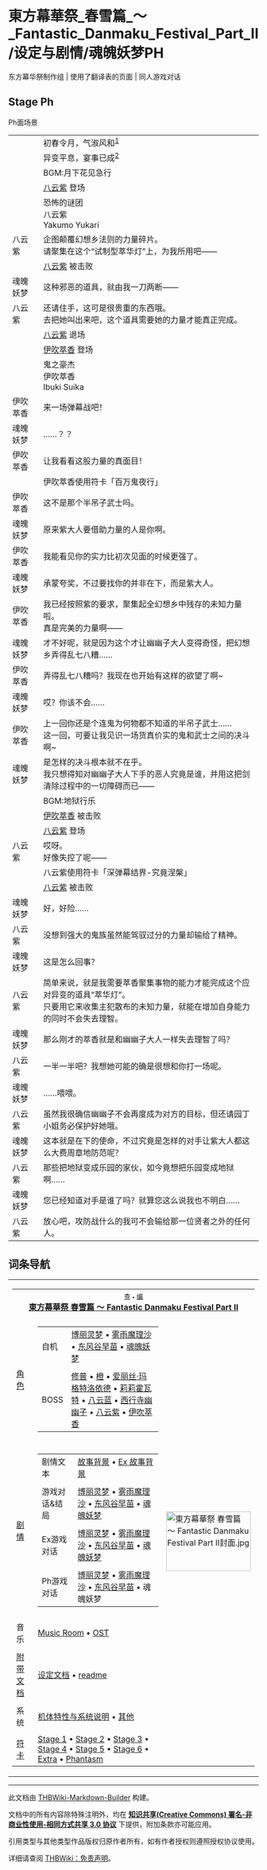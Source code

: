 # 東方幕華祭_春雪篇_～_Fantastic_Danmaku_Festival_Part_II/设定与剧情/魂魄妖梦PH

<!-- source html: G:\repos\THBWiki-Markdown-Builder\THBWikiMarkdown\Temp\main\4\41\ns0%3A%E6%9D%B1%E6%96%B9%E5%B9%95%E8%8F%AF%E7%A5%AD_%E6%98%A5%E9%9B%AA%E7%AF%87_%EF%BD%9E_Fantastic_Danmaku_Festival_Part_II%2F%E8%AE%BE%E5%AE%9A%E4%B8%8E%E5%89%A7%E6%83%85%2F%E9%AD%82%E9%AD%84%E5%A6%96%E6%A2%A6PH.html -->

东方幕华祭制作组 | 使用了翻译表的页面 | 同人游戏对话

## Stage Ph
[](./文件-东方幕华祭（春雪篇）stPh.jpg.md)  [](./文件-东方幕华祭（春雪篇）stPh.jpg.md)Ph面场景

<table><tbody><tr class="tt-header" id="Stage_Ph-1" data-pos="&#91;&quot;Stage Ph&quot;,1&#93;"><td class="tt-h" lang="zh"><div class="poem"></div></td><td class="tt-zh" lang="zh"><div class="poem">初春令月，气淑风和<sup id="cite_ref-1" class="reference"><a href="#cite_note-1">1</a></sup></div></td></tr><tr class="tt-narrator" id="Stage_Ph-2" data-pos="&#91;&quot;Stage Ph&quot;,2&#93;"><td id="" class="tt-narrator" lang="zh"><div class="poem"></div></td><td class="tt-zh" lang="zh"><div class="poem">异变平息，宴事已成<sup id="cite_ref-2" class="reference"><a href="#cite_note-2">2</a></sup></div></td></tr><tr class="tt-header" id="Stage_Ph-3" data-pos="&#91;&quot;Stage Ph&quot;,3&#93;"><td class="tt-h" lang="zh"><div class="poem"></div></td><td class="tt-zh" lang="zh"><div class="poem">BGM:月下花见急行</div></td></tr><tr class="tt-status-header" id="Stage_Ph-4" data-pos="&#91;&quot;Stage Ph&quot;,4&#93;"><td class="tt-s" lang="zh"><div class="poem"></div></td><td class="tt-status" lang="zh"><div class="poem"><a href="./八云紫.md" title="八云紫">八云紫</a> 登场</div></td></tr><tr class="tt-header" id="Stage_Ph-5" data-pos="&#91;&quot;Stage Ph&quot;,5&#93;"><td class="tt-h" lang="zh"><div class="poem"></div></td><td class="tt-zh" lang="zh"><div class="poem">恐怖的谜团<br>八云紫<br>Yakumo Yukari</div></td></tr><tr class="tt-content" id="Stage_Ph-6" data-pos="&#91;&quot;Stage Ph&quot;,6&#93;"><td id="八云紫" class="tt-char" lang="zh"><div class="poem">八云紫</div></td><td class="tt-zh" lang="zh"><div class="poem">企图颠覆幻想乡法则的力量碎片。<br>请聚集在这个“试制型萃华灯”上，为我所用吧——</div></td></tr><tr class="tt-status-header" id="Stage_Ph-7" data-pos="&#91;&quot;Stage Ph&quot;,7&#93;"><td class="tt-s" lang="zh"><div class="poem"></div></td><td class="tt-status" lang="zh"><div class="poem"><a href="./八云紫.md" title="八云紫">八云紫</a> 被击败</div></td></tr><tr class="tt-content" id="Stage_Ph-8" data-pos="&#91;&quot;Stage Ph&quot;,8&#93;"><td id="魂魄妖梦" class="tt-char" lang="zh"><div class="poem">魂魄妖梦</div></td><td class="tt-zh" lang="zh"><div class="poem">这种邪恶的道具，就由我一刀两断——</div></td></tr><tr class="tt-content" id="Stage_Ph-9" data-pos="&#91;&quot;Stage Ph&quot;,9&#93;"><td id="八云紫" class="tt-char" lang="zh"><div class="poem">八云紫</div></td><td class="tt-zh" lang="zh"><div class="poem">还请住手，这可是很贵重的东西哦。<br>去把她叫出来吧，这个道具需要她的力量才能真正完成。</div></td></tr><tr class="tt-status-header" id="Stage_Ph-10" data-pos="&#91;&quot;Stage Ph&quot;,10&#93;"><td class="tt-s" lang="zh"><div class="poem"></div></td><td class="tt-status" lang="zh"><div class="poem"><a href="./八云紫.md" title="八云紫">八云紫</a> 退场</div></td></tr><tr class="tt-status-header" id="Stage_Ph-11" data-pos="&#91;&quot;Stage Ph&quot;,11&#93;"><td class="tt-s" lang="zh"><div class="poem"></div></td><td class="tt-status" lang="zh"><div class="poem"><a href="./伊吹萃香.md" title="伊吹萃香">伊吹萃香</a> 登场</div></td></tr><tr class="tt-header" id="Stage_Ph-12" data-pos="&#91;&quot;Stage Ph&quot;,12&#93;"><td class="tt-h" lang="zh"><div class="poem"></div></td><td class="tt-zh" lang="zh"><div class="poem">鬼之豪杰<br>伊吹萃香<br>Ibuki Suika</div></td></tr><tr class="tt-content" id="Stage_Ph-13" data-pos="&#91;&quot;Stage Ph&quot;,13&#93;"><td id="伊吹萃香" class="tt-char" lang="zh"><div class="poem">伊吹萃香</div></td><td class="tt-zh" lang="zh"><div class="poem">来一场弹幕战吧！</div></td></tr><tr class="tt-content" id="Stage_Ph-14" data-pos="&#91;&quot;Stage Ph&quot;,14&#93;"><td id="魂魄妖梦" class="tt-char" lang="zh"><div class="poem">魂魄妖梦</div></td><td class="tt-zh" lang="zh"><div class="poem">……？？</div></td></tr><tr class="tt-content" id="Stage_Ph-15" data-pos="&#91;&quot;Stage Ph&quot;,15&#93;"><td id="伊吹萃香" class="tt-char" lang="zh"><div class="poem">伊吹萃香</div></td><td class="tt-zh" lang="zh"><div class="poem">让我看看这股力量的真面目！</div></td></tr><tr class="tt-narrator" id="Stage_Ph-16" data-pos="&#91;&quot;Stage Ph&quot;,16&#93;"><td id="" class="tt-narrator" lang="zh"><div class="poem"></div></td><td class="tt-zh" lang="zh"><div class="poem">伊吹萃香使用符卡「百万鬼夜行」</div></td></tr><tr class="tt-content" id="Stage_Ph-17" data-pos="&#91;&quot;Stage Ph&quot;,17&#93;"><td id="伊吹萃香" class="tt-char" lang="zh"><div class="poem">伊吹萃香</div></td><td class="tt-zh" lang="zh"><div class="poem">这不是那个半吊子武士吗。</div></td></tr><tr class="tt-content" id="Stage_Ph-18" data-pos="&#91;&quot;Stage Ph&quot;,18&#93;"><td id="魂魄妖梦" class="tt-char" lang="zh"><div class="poem">魂魄妖梦</div></td><td class="tt-zh" lang="zh"><div class="poem">原来紫大人要借助力量的人是你啊。</div></td></tr><tr class="tt-content" id="Stage_Ph-19" data-pos="&#91;&quot;Stage Ph&quot;,19&#93;"><td id="伊吹萃香" class="tt-char" lang="zh"><div class="poem">伊吹萃香</div></td><td class="tt-zh" lang="zh"><div class="poem">我能看见你的实力比初次见面的时候更强了。</div></td></tr><tr class="tt-content" id="Stage_Ph-20" data-pos="&#91;&quot;Stage Ph&quot;,20&#93;"><td id="魂魄妖梦" class="tt-char" lang="zh"><div class="poem">魂魄妖梦</div></td><td class="tt-zh" lang="zh"><div class="poem">承蒙夸奖，不过要找你的并非在下，而是紫大人。</div></td></tr><tr class="tt-content" id="Stage_Ph-21" data-pos="&#91;&quot;Stage Ph&quot;,21&#93;"><td id="伊吹萃香" class="tt-char" lang="zh"><div class="poem">伊吹萃香</div></td><td class="tt-zh" lang="zh"><div class="poem">我已经按照紫的要求，聚集起全幻想乡中残存的未知力量啦。<br>真是完美的力量啊——</div></td></tr><tr class="tt-content" id="Stage_Ph-22" data-pos="&#91;&quot;Stage Ph&quot;,22&#93;"><td id="魂魄妖梦" class="tt-char" lang="zh"><div class="poem">魂魄妖梦</div></td><td class="tt-zh" lang="zh"><div class="poem">才不好呢，就是因为这个才让幽幽子大人变得奇怪，把幻想乡弄得乱七八糟……</div></td></tr><tr class="tt-content" id="Stage_Ph-23" data-pos="&#91;&quot;Stage Ph&quot;,23&#93;"><td id="伊吹萃香" class="tt-char" lang="zh"><div class="poem">伊吹萃香</div></td><td class="tt-zh" lang="zh"><div class="poem">弄得乱七八糟吗？我现在也开始有这样的欲望了啊~</div></td></tr><tr class="tt-content" id="Stage_Ph-24" data-pos="&#91;&quot;Stage Ph&quot;,24&#93;"><td id="魂魄妖梦" class="tt-char" lang="zh"><div class="poem">魂魄妖梦</div></td><td class="tt-zh" lang="zh"><div class="poem">哎？你该不会……</div></td></tr><tr class="tt-content" id="Stage_Ph-25" data-pos="&#91;&quot;Stage Ph&quot;,25&#93;"><td id="伊吹萃香" class="tt-char" lang="zh"><div class="poem">伊吹萃香</div></td><td class="tt-zh" lang="zh"><div class="poem">上一回你还是个连鬼为何物都不知道的半吊子武士……<br>这一回，可要让我见识一场货真价实的鬼和武士之间的决斗啊~</div></td></tr><tr class="tt-content" id="Stage_Ph-26" data-pos="&#91;&quot;Stage Ph&quot;,26&#93;"><td id="魂魄妖梦" class="tt-char" lang="zh"><div class="poem">魂魄妖梦</div></td><td class="tt-zh" lang="zh"><div class="poem">是怎样的决斗根本就不在乎。<br>我只想得知对幽幽子大人下手的恶人究竟是谁，并用这把剑清除过程中的一切障碍而已——</div></td></tr><tr class="tt-header" id="Stage_Ph-27" data-pos="&#91;&quot;Stage Ph&quot;,27&#93;"><td class="tt-h" lang="zh"><div class="poem"></div></td><td class="tt-zh" lang="zh"><div class="poem">BGM:地狱行乐</div></td></tr><tr class="tt-status-header" id="Stage_Ph-28" data-pos="&#91;&quot;Stage Ph&quot;,28&#93;"><td class="tt-s" lang="zh"><div class="poem"></div></td><td class="tt-status" lang="zh"><div class="poem"><a href="./伊吹萃香.md" title="伊吹萃香">伊吹萃香</a> 被击败</div></td></tr><tr class="tt-status-header" id="Stage_Ph-29" data-pos="&#91;&quot;Stage Ph&quot;,29&#93;"><td class="tt-s" lang="zh"><div class="poem"></div></td><td class="tt-status" lang="zh"><div class="poem"><a href="./八云紫.md" title="八云紫">八云紫</a> 登场</div></td></tr><tr class="tt-content" id="Stage_Ph-30" data-pos="&#91;&quot;Stage Ph&quot;,30&#93;"><td id="八云紫" class="tt-char" lang="zh"><div class="poem">八云紫</div></td><td class="tt-zh" lang="zh"><div class="poem">哎呀。<br>好像失控了呢——</div></td></tr><tr class="tt-narrator" id="Stage_Ph-31" data-pos="&#91;&quot;Stage Ph&quot;,31&#93;"><td id="" class="tt-narrator" lang="zh"><div class="poem"></div></td><td class="tt-zh" lang="zh"><div class="poem">八云紫使用符卡「深弹幕结界-究竟涅槃」</div></td></tr><tr class="tt-status-header" id="Stage_Ph-32" data-pos="&#91;&quot;Stage Ph&quot;,32&#93;"><td class="tt-s" lang="zh"><div class="poem"></div></td><td class="tt-status" lang="zh"><div class="poem"><a href="./八云紫.md" title="八云紫">八云紫</a> 被击败</div></td></tr><tr class="tt-content" id="Stage_Ph-33" data-pos="&#91;&quot;Stage Ph&quot;,33&#93;"><td id="魂魄妖梦" class="tt-char" lang="zh"><div class="poem">魂魄妖梦</div></td><td class="tt-zh" lang="zh"><div class="poem">好，好险……</div></td></tr><tr class="tt-content" id="Stage_Ph-34" data-pos="&#91;&quot;Stage Ph&quot;,34&#93;"><td id="八云紫" class="tt-char" lang="zh"><div class="poem">八云紫</div></td><td class="tt-zh" lang="zh"><div class="poem">没想到强大的鬼族虽然能驾驭过分的力量却输给了精神。</div></td></tr><tr class="tt-content" id="Stage_Ph-35" data-pos="&#91;&quot;Stage Ph&quot;,35&#93;"><td id="魂魄妖梦" class="tt-char" lang="zh"><div class="poem">魂魄妖梦</div></td><td class="tt-zh" lang="zh"><div class="poem">这是怎么回事？</div></td></tr><tr class="tt-content" id="Stage_Ph-36" data-pos="&#91;&quot;Stage Ph&quot;,36&#93;"><td id="八云紫" class="tt-char" lang="zh"><div class="poem">八云紫</div></td><td class="tt-zh" lang="zh"><div class="poem">简单来说，就是我需要萃香聚集事物的能力才能完成这个应对异变的道具“萃华灯”。<br>只要用它来收集主犯散布的未知力量，就能在增加自身能力的同时不会失去理智。</div></td></tr><tr class="tt-content" id="Stage_Ph-37" data-pos="&#91;&quot;Stage Ph&quot;,37&#93;"><td id="魂魄妖梦" class="tt-char" lang="zh"><div class="poem">魂魄妖梦</div></td><td class="tt-zh" lang="zh"><div class="poem">那么刚才的萃香就是和幽幽子大人一样失去理智了吗？</div></td></tr><tr class="tt-content" id="Stage_Ph-38" data-pos="&#91;&quot;Stage Ph&quot;,38&#93;"><td id="八云紫" class="tt-char" lang="zh"><div class="poem">八云紫</div></td><td class="tt-zh" lang="zh"><div class="poem">一半一半吧？我想她可能的确是很想和你打一场呢。</div></td></tr><tr class="tt-content" id="Stage_Ph-39" data-pos="&#91;&quot;Stage Ph&quot;,39&#93;"><td id="魂魄妖梦" class="tt-char" lang="zh"><div class="poem">魂魄妖梦</div></td><td class="tt-zh" lang="zh"><div class="poem">……喂喂。</div></td></tr><tr class="tt-content" id="Stage_Ph-40" data-pos="&#91;&quot;Stage Ph&quot;,40&#93;"><td id="八云紫" class="tt-char" lang="zh"><div class="poem">八云紫</div></td><td class="tt-zh" lang="zh"><div class="poem">虽然我很确信幽幽子不会再度成为对方的目标，但还请园丁小姐务必保护好她哦。</div></td></tr><tr class="tt-content" id="Stage_Ph-41" data-pos="&#91;&quot;Stage Ph&quot;,41&#93;"><td id="魂魄妖梦" class="tt-char" lang="zh"><div class="poem">魂魄妖梦</div></td><td class="tt-zh" lang="zh"><div class="poem">这本就是在下的使命，不过究竟是怎样的对手让紫大人都这么大费周章地防范呢？</div></td></tr><tr class="tt-content" id="Stage_Ph-42" data-pos="&#91;&quot;Stage Ph&quot;,42&#93;"><td id="八云紫" class="tt-char" lang="zh"><div class="poem">八云紫</div></td><td class="tt-zh" lang="zh"><div class="poem">那些把地狱变成乐园的家伙，如今竟想把乐园变成地狱啊……</div></td></tr><tr class="tt-content" id="Stage_Ph-43" data-pos="&#91;&quot;Stage Ph&quot;,43&#93;"><td id="魂魄妖梦" class="tt-char" lang="zh"><div class="poem">魂魄妖梦</div></td><td class="tt-zh" lang="zh"><div class="poem">您已经知道对手是谁了吗？就算您这么说我也不明白……</div></td></tr><tr class="tt-content" id="Stage_Ph-44" data-pos="&#91;&quot;Stage Ph&quot;,44&#93;"><td id="八云紫" class="tt-char" lang="zh"><div class="poem">八云紫</div></td><td class="tt-zh" lang="zh"><div class="poem">放心吧，攻防战什么的我可不会输给那一位贤者之外的任何人。</div></td></tr></tbody></table>



[^cite_note-1]: 日本自2019年起使用的新年号“令和”，出自《万叶集·梅花歌卅二首并序》中的“于时初春令月，气淑风和”。

## 词条导航
  
  

<table><tbody><tr><td><table cellspacing="0" class="nowraplinks mw-collapsible mw-collapsed" style="width:100%;;;"><tbody><tr><th style=";" colspan="3" class="navbox-title"><div class="navbar"><div class="noprint plainlinksneverexpand" style="background-color:transparent; padding:0; font-weight:normal; font-size:80%; white-space:nowrap;"><a href="./東方幕華祭_春雪篇_～_Fantastic_Danmaku_Festival_Part_II-导航.md" title="東方幕華祭 春雪篇 ～ Fantastic Danmaku Festival Part II/导航"><span style=";;border:none;" title="查看这个模板">查</span></a>&#160;<span style="font-size:80%;">•</span>&#160;<a href="/index.php?title=%E6%9D%B1%E6%96%B9%E5%B9%95%E8%8F%AF%E7%A5%AD_%E6%98%A5%E9%9B%AA%E7%AF%87_%EF%BD%9E_Fantastic_Danmaku_Festival_Part_II/%E5%AF%BC%E8%88%AA&amp;action=edit"><span style=";;border:none;" title="您可以编辑这个模板。请在储存变更之前先预览">编</span></a></div></div><span><a href="./東方幕華祭_春雪篇_～_Fantastic_Danmaku_Festival_Part_II.md" title="東方幕華祭 春雪篇 ～ Fantastic Danmaku Festival Part II">東方幕華祭 春雪篇 ～ Fantastic Danmaku Festival Part II</a></span></th></tr><tr><td></td></tr><tr><td class="navbox-group" style=";;"><a href="./東方幕華祭_春雪篇_～_Fantastic_Danmaku_Festival_Part_II-角色.md" title="東方幕華祭 春雪篇 ～ Fantastic Danmaku Festival Part II/角色">角色</a></td><td style=";;" class="navbox-list navbox-odd"><div></div><table cellspacing="0" class="nowraplinks navbox-subgroup" style="width:100%;;;;"><tbody><tr><td class="navbox-group" style=";;"><div>自机</div></td><td style=";;" class="navbox-list navbox-odd"><div><a href="./東方幕華祭_春雪篇_～_Fantastic_Danmaku_Festival_Part_II-角色.md" title="東方幕華祭 春雪篇 ～ Fantastic Danmaku Festival Part II/角色">博丽灵梦</a> &#8226; <a href="./東方幕華祭_春雪篇_～_Fantastic_Danmaku_Festival_Part_II-角色.md" title="東方幕華祭 春雪篇 ～ Fantastic Danmaku Festival Part II/角色">雾雨魔理沙</a> &#8226; <a href="./東方幕華祭_春雪篇_～_Fantastic_Danmaku_Festival_Part_II-角色.md" title="東方幕華祭 春雪篇 ～ Fantastic Danmaku Festival Part II/角色">东风谷早苗</a> &#8226; <a href="./東方幕華祭_春雪篇_～_Fantastic_Danmaku_Festival_Part_II-角色.md" title="東方幕華祭 春雪篇 ～ Fantastic Danmaku Festival Part II/角色">魂魄妖梦</a></div></td></tr><tr><td></td></tr><tr><td class="navbox-group" style=";;"><div>BOSS</div></td><td style=";;" class="navbox-list navbox-even"><div><a href="./修普.md" title="修普">修普</a> &#8226; <a href="./橙.md" title="橙">橙</a> &#8226; <a href="./爱丽丝·玛格特洛依德.md" title="爱丽丝·玛格特洛依德">爱丽丝·玛格特洛依德</a> &#8226; <a href="./莉莉霍瓦特.md" title="莉莉霍瓦特">莉莉霍瓦特</a> &#8226; <a href="./八云蓝.md" title="八云蓝">八云蓝</a> &#8226; <a href="./西行寺幽幽子.md" title="西行寺幽幽子">西行寺幽幽子</a> &#8226; <a href="./八云紫.md" title="八云紫">八云紫</a> &#8226; <a href="./伊吹萃香.md" title="伊吹萃香">伊吹萃香</a></div></td></tr></tbody></table><div></div></td><td class="navbox-image" style="" rowspan="11"><a href="./文件-東方幕華祭_春雪篇_～_Fantastic_Danmaku_Festival_Part_II封面.jpg.md" class="image"><img alt="東方幕華祭 春雪篇 ～ Fantastic Danmaku Festival Part II封面.jpg" src="https://upload.thwiki.cc/thumb/8/88/%E6%9D%B1%E6%96%B9%E5%B9%95%E8%8F%AF%E7%A5%AD_%E6%98%A5%E9%9B%AA%E7%AF%87_%EF%BD%9E_Fantastic_Danmaku_Festival_Part_II%E5%B0%81%E9%9D%A2.jpg/170px-%E6%9D%B1%E6%96%B9%E5%B9%95%E8%8F%AF%E7%A5%AD_%E6%98%A5%E9%9B%AA%E7%AF%87_%EF%BD%9E_Fantastic_Danmaku_Festival_Part_II%E5%B0%81%E9%9D%A2.jpg" decoding="async" loading="lazy" width="170" height="120" srcset="https://upload.thwiki.cc/thumb/8/88/%E6%9D%B1%E6%96%B9%E5%B9%95%E8%8F%AF%E7%A5%AD_%E6%98%A5%E9%9B%AA%E7%AF%87_%EF%BD%9E_Fantastic_Danmaku_Festival_Part_II%E5%B0%81%E9%9D%A2.jpg/255px-%E6%9D%B1%E6%96%B9%E5%B9%95%E8%8F%AF%E7%A5%AD_%E6%98%A5%E9%9B%AA%E7%AF%87_%EF%BD%9E_Fantastic_Danmaku_Festival_Part_II%E5%B0%81%E9%9D%A2.jpg 1.5x, https://upload.thwiki.cc/thumb/8/88/%E6%9D%B1%E6%96%B9%E5%B9%95%E8%8F%AF%E7%A5%AD_%E6%98%A5%E9%9B%AA%E7%AF%87_%EF%BD%9E_Fantastic_Danmaku_Festival_Part_II%E5%B0%81%E9%9D%A2.jpg/340px-%E6%9D%B1%E6%96%B9%E5%B9%95%E8%8F%AF%E7%A5%AD_%E6%98%A5%E9%9B%AA%E7%AF%87_%EF%BD%9E_Fantastic_Danmaku_Festival_Part_II%E5%B0%81%E9%9D%A2.jpg 2x" data-file-width="1190" data-file-height="841"></a></td></tr><tr><td></td></tr><tr><td class="navbox-group" style=";;"><a href="./東方幕華祭_春雪篇_～_Fantastic_Danmaku_Festival_Part_II-设定与剧情.md" title="東方幕華祭 春雪篇 ～ Fantastic Danmaku Festival Part II/设定与剧情">剧情</a></td><td style=";;" class="navbox-list navbox-even"><div></div><table cellspacing="0" class="nowraplinks navbox-subgroup" style="width:100%;;;;"><tbody><tr><td class="navbox-group" style=";;"><div>剧情文本</div></td><td style=";;" class="navbox-list navbox-odd"><div><a href="./東方幕華祭_春雪篇_～_Fantastic_Danmaku_Festival_Part_II-设定与剧情.md" title="東方幕華祭 春雪篇 ～ Fantastic Danmaku Festival Part II/设定与剧情">故事背景</a> &#8226; <a href="/index.php?title=%E6%9D%B1%E6%96%B9%E5%B9%95%E8%8F%AF%E7%A5%AD_%E6%98%A5%E9%9B%AA%E7%AF%87_%EF%BD%9E_Fantastic_Danmaku_Festival_Part_II/%E8%AE%BE%E5%AE%9A%E4%B8%8E%E5%89%A7%E6%83%85/%E8%AE%BE%E5%AE%9A%E6%96%87%E6%A1%A3&amp;action=edit&amp;redlink=1" class="new" title="東方幕華祭 春雪篇 ～ Fantastic Danmaku Festival Part II/设定与剧情/设定文档（页面不存在）">Ex 故事背景</a></div></td></tr><tr><td></td></tr><tr><td class="navbox-group" style=";;"><div>游戏对话&amp;结局</div></td><td style=";;" class="navbox-list navbox-even"><div><a href="./東方幕華祭_春雪篇_～_Fantastic_Danmaku_Festival_Part_II-设定与剧情-博丽灵梦.md" title="東方幕華祭 春雪篇 ～ Fantastic Danmaku Festival Part II/设定与剧情/博丽灵梦">博丽灵梦</a> &#8226; <a href="./東方幕華祭_春雪篇_～_Fantastic_Danmaku_Festival_Part_II-设定与剧情-雾雨魔理沙.md" title="東方幕華祭 春雪篇 ～ Fantastic Danmaku Festival Part II/设定与剧情/雾雨魔理沙">雾雨魔理沙</a> &#8226; <a href="./東方幕華祭_春雪篇_～_Fantastic_Danmaku_Festival_Part_II-设定与剧情-东风谷早苗.md" title="東方幕華祭 春雪篇 ～ Fantastic Danmaku Festival Part II/设定与剧情/东风谷早苗">东风谷早苗</a> &#8226; <a href="./東方幕華祭_春雪篇_～_Fantastic_Danmaku_Festival_Part_II-设定与剧情-魂魄妖梦.md" title="東方幕華祭 春雪篇 ～ Fantastic Danmaku Festival Part II/设定与剧情/魂魄妖梦">魂魄妖梦</a></div></td></tr><tr><td></td></tr><tr><td class="navbox-group" style=";;"><div>Ex游戏对话</div></td><td style=";;" class="navbox-list navbox-odd"><div><a href="./東方幕華祭_春雪篇_～_Fantastic_Danmaku_Festival_Part_II-设定与剧情-博丽灵梦EX.md" title="東方幕華祭 春雪篇 ～ Fantastic Danmaku Festival Part II/设定与剧情/博丽灵梦EX">博丽灵梦</a> &#8226; <a href="./東方幕華祭_春雪篇_～_Fantastic_Danmaku_Festival_Part_II-设定与剧情-雾雨魔理沙EX.md" title="東方幕華祭 春雪篇 ～ Fantastic Danmaku Festival Part II/设定与剧情/雾雨魔理沙EX">雾雨魔理沙</a> &#8226; <a href="./東方幕華祭_春雪篇_～_Fantastic_Danmaku_Festival_Part_II-设定与剧情-东风谷早苗EX.md" title="東方幕華祭 春雪篇 ～ Fantastic Danmaku Festival Part II/设定与剧情/东风谷早苗EX">东风谷早苗</a> &#8226; <a href="./東方幕華祭_春雪篇_～_Fantastic_Danmaku_Festival_Part_II-设定与剧情-魂魄妖梦EX.md" title="東方幕華祭 春雪篇 ～ Fantastic Danmaku Festival Part II/设定与剧情/魂魄妖梦EX">魂魄妖梦</a></div></td></tr><tr><td></td></tr><tr><td class="navbox-group" style=";;"><div>Ph游戏对话</div></td><td style=";;" class="navbox-list navbox-even"><div><a href="./東方幕華祭_春雪篇_～_Fantastic_Danmaku_Festival_Part_II-设定与剧情-博丽灵梦PH.md" title="東方幕華祭 春雪篇 ～ Fantastic Danmaku Festival Part II/设定与剧情/博丽灵梦PH">博丽灵梦</a> &#8226; <a href="./東方幕華祭_春雪篇_～_Fantastic_Danmaku_Festival_Part_II-设定与剧情-雾雨魔理沙PH.md" title="東方幕華祭 春雪篇 ～ Fantastic Danmaku Festival Part II/设定与剧情/雾雨魔理沙PH">雾雨魔理沙</a> &#8226; <a href="./東方幕華祭_春雪篇_～_Fantastic_Danmaku_Festival_Part_II-设定与剧情-东风谷早苗PH.md" title="東方幕華祭 春雪篇 ～ Fantastic Danmaku Festival Part II/设定与剧情/东风谷早苗PH">东风谷早苗</a> &#8226; <a class="mw-selflink selflink">魂魄妖梦</a></div></td></tr></tbody></table><div></div></td></tr><tr><td></td></tr><tr><td class="navbox-group" style=";;">音乐</td><td style=";;" class="navbox-list navbox-even"><div><a href="./東方幕華祭_春雪篇_～_Fantastic_Danmaku_Festival_Part_II-音乐.md" title="東方幕華祭 春雪篇 ～ Fantastic Danmaku Festival Part II/音乐">Music Room</a> &#8226; <a href="./東方幕華祭_春雪篇_ORIGINAL_SOUNDTRACK.md" title="東方幕華祭 春雪篇 ORIGINAL SOUNDTRACK">OST</a></div></td></tr><tr><td></td></tr><tr><td class="navbox-group" style=";;"><a href="/%E6%9D%B1%E6%96%B9%E5%B9%95%E8%8F%AF%E7%A5%AD_%E6%98%A5%E9%9B%AA%E7%AF%87_%EF%BD%9E_Fantastic_Danmaku_Festival_Part_II/%E8%AE%BE%E5%AE%9A%E4%B8%8E%E5%89%A7%E6%83%85#附带文档" title="東方幕華祭 春雪篇 ～ Fantastic Danmaku Festival Part II/设定与剧情">附带文档</a></td><td style=";;" class="navbox-list navbox-odd"><div><a href="/index.php?title=%E6%9D%B1%E6%96%B9%E5%B9%95%E8%8F%AF%E7%A5%AD_%E6%98%A5%E9%9B%AA%E7%AF%87_%EF%BD%9E_Fantastic_Danmaku_Festival_Part_II/%E8%AE%BE%E5%AE%9A%E4%B8%8E%E5%89%A7%E6%83%85/%E8%AE%BE%E5%AE%9A%E6%96%87%E6%A1%A3&amp;action=edit&amp;redlink=1" class="new" title="東方幕華祭 春雪篇 ～ Fantastic Danmaku Festival Part II/设定与剧情/设定文档（页面不存在）">设定文档</a> &#8226; <a href="/index.php?title=%E6%9D%B1%E6%96%B9%E5%B9%95%E8%8F%AF%E7%A5%AD_%E6%98%A5%E9%9B%AA%E7%AF%87_%EF%BD%9E_Fantastic_Danmaku_Festival_Part_II/%E8%AE%BE%E5%AE%9A%E4%B8%8E%E5%89%A7%E6%83%85/readme&amp;action=edit&amp;redlink=1" class="new" title="東方幕華祭 春雪篇 ～ Fantastic Danmaku Festival Part II/设定与剧情/readme（页面不存在）">readme</a></div></td></tr><tr><td></td></tr><tr><td class="navbox-group" style=";;">系统</td><td style=";;" class="navbox-list navbox-even"><div><a href="./東方幕華祭_春雪篇_～_Fantastic_Danmaku_Festival_Part_II-系统.md" title="東方幕華祭 春雪篇 ～ Fantastic Danmaku Festival Part II/系统">机体特性与系统说明</a> &#8226; <a href="./東方幕華祭_春雪篇_～_Fantastic_Danmaku_Festival_Part_II-其他.md" title="東方幕華祭 春雪篇 ～ Fantastic Danmaku Festival Part II/其他">其他</a></div></td></tr><tr><td></td></tr><tr><td class="navbox-group" style=";;"><a href="./東方幕華祭_春雪篇_～_Fantastic_Danmaku_Festival_Part_II-符卡.md" title="東方幕華祭 春雪篇 ～ Fantastic Danmaku Festival Part II/符卡">符卡</a></td><td style=";;" class="navbox-list navbox-odd"><div><a href="./東方幕華祭_春雪篇_～_Fantastic_Danmaku_Festival_Part_II-符卡-Stage_1_符卡.md" title="東方幕華祭 春雪篇 ～ Fantastic Danmaku Festival Part II/符卡/Stage 1 符卡">Stage 1</a> &#8226; <a href="./東方幕華祭_春雪篇_～_Fantastic_Danmaku_Festival_Part_II-符卡-Stage_2_符卡.md" title="東方幕華祭 春雪篇 ～ Fantastic Danmaku Festival Part II/符卡/Stage 2 符卡">Stage 2</a> &#8226; <a href="./東方幕華祭_春雪篇_～_Fantastic_Danmaku_Festival_Part_II-符卡-Stage_3_符卡.md" title="東方幕華祭 春雪篇 ～ Fantastic Danmaku Festival Part II/符卡/Stage 3 符卡">Stage 3</a> &#8226; <a href="./東方幕華祭_春雪篇_～_Fantastic_Danmaku_Festival_Part_II-符卡-Stage_4_符卡.md" title="東方幕華祭 春雪篇 ～ Fantastic Danmaku Festival Part II/符卡/Stage 4 符卡">Stage 4</a> &#8226; <a href="./東方幕華祭_春雪篇_～_Fantastic_Danmaku_Festival_Part_II-符卡-Stage_5_符卡.md" title="東方幕華祭 春雪篇 ～ Fantastic Danmaku Festival Part II/符卡/Stage 5 符卡">Stage 5</a> &#8226; <a href="./東方幕華祭_春雪篇_～_Fantastic_Danmaku_Festival_Part_II-符卡-Stage_6_符卡.md" title="東方幕華祭 春雪篇 ～ Fantastic Danmaku Festival Part II/符卡/Stage 6 符卡">Stage 6</a> &#8226; <a href="./東方幕華祭_春雪篇_～_Fantastic_Danmaku_Festival_Part_II-符卡-Stage_Ex_符卡.md" title="東方幕華祭 春雪篇 ～ Fantastic Danmaku Festival Part II/符卡/Stage Ex 符卡">Extra</a> &#8226; <a href="./東方幕華祭_春雪篇_～_Fantastic_Danmaku_Festival_Part_II-符卡-Stage_Ph_符卡.md" title="東方幕華祭 春雪篇 ～ Fantastic Danmaku Festival Part II/符卡/Stage Ph 符卡">Phantasm</a></div></td></tr></tbody></table></td></tr></tbody></table>


  
  

  





---

此文档由 [THBWiki-Markdown-Builder](https://github.com/Delsin-Yu/THBWiki-Markdown-Builder) 构建。

文档中的所有内容除特殊注明外，均在 [**知识共享(Creative Commons) 署名-非商业性使用-相同方式共享 3.0 协议**](https://creativecommons.org/licenses/by-sa/3.0/deed.zh-hans) 下提供，附加条款亦可能应用。

引用类型与其他类型作品版权归原作者所有，如有作者授权则遵照授权协议使用。

详细请查阅 [THBWiki：免责声明](https://thbwiki.cc/THBWiki:%E5%85%8D%E8%B4%A3%E5%A3%B0%E6%98%8E)。

